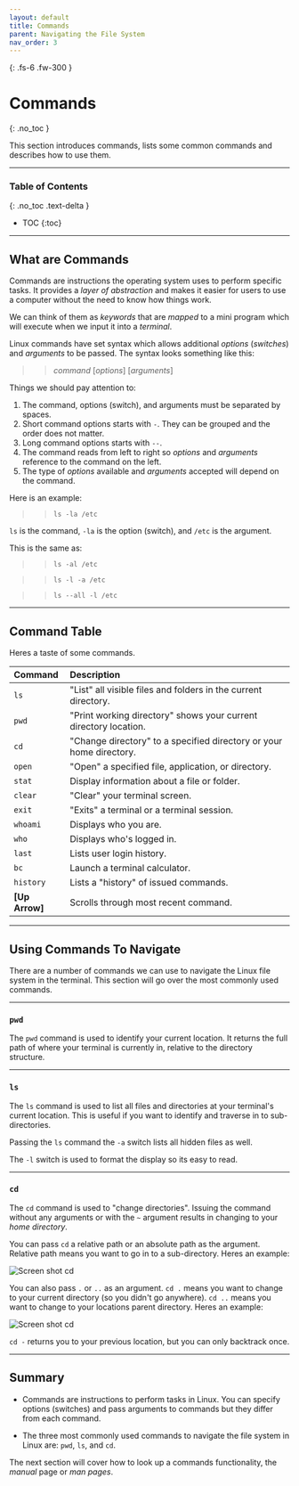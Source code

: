 ```yaml
---
layout: default
title: Commands
parent: Navigating the File System
nav_order: 3
---
```


{: .fs-6 .fw-300 }

# Commands
{: .no_toc }

This section introduces commands, lists some common commands and describes how to use them.

---

### Table of Contents
{: .no_toc .text-delta }
* TOC
{:toc}

---

## What are Commands

Commands are instructions the operating system uses to perform specific tasks. It provides a _layer of abstraction_ and makes it easier for users to use a computer without the need to know how things work.

We can think of them as _keywords_ that are _mapped_ to a mini program which will execute when we input it into a _terminal_.

Linux commands have set syntax which allows additional _options_ (_switches_) and _arguments_ to be passed. The syntax looks something like this:

>> _command_ [_options_] [_arguments_]

Things we should pay attention to:

1. The command, options (switch), and arguments must be separated by spaces.
1. Short command options starts with `-`. They can be grouped and the order does not matter.
1. Long command options starts with `--`.
1. The command reads from left to right so _options_ and _arguments_ reference to the command on the left.
1. The type of _options_ available and _arguments_ accepted will depend on the command.

Here is an example:

>> `ls -la /etc`

`ls` is the command, `-la` is the option (switch), and `/etc` is the argument.

This is the same as:

>> `ls -al /etc`

>> `ls -l -a /etc`

>> `ls --all -l /etc`

---

## Command Table

Heres a taste of some commands.

| Command         | Description                                                                                             |
| :--------       | :------------------------------------------------------------------------------------------------------ |
| `ls`            | "List" all visible files and folders in the current directory.                                          |
| `pwd`           | "Print working directory" shows your current directory location.                                        |
| `cd`            | "Change directory" to a specified directory or your home directory.                                     |
| `open`          | "Open" a specified file, application, or directory.                                                     |
| `stat`          | Display information about a file or folder.                                                             |
| `clear`         | "Clear" your terminal screen.                                                                           |
| `exit`          | "Exits" a terminal or a terminal session.                                                               |
| `whoami`        | Displays who you are.                                                                                   |
| `who`           | Displays who's logged in.                                                                               |
| `last`          | Lists user login history.                                                                               |
| `bc`            | Launch a terminal calculator.                                                                           |
| `history`       | Lists a "history" of issued commands.                                                                   |
| **[Up Arrow]**  | Scrolls through most recent command.                                                                    |

---

## Using Commands To Navigate

There are a number of commands we can use to navigate the Linux file system in the terminal. This section will go over the most commonly used commands.

---

### `pwd`

The `pwd` command is used to identify your current location. It returns the full path of where your terminal is currently in, relative to the directory structure.

---

### `ls`

The `ls` command is used to list all files and directories at your terminal's current location. This is useful if you want to identify and traverse in to sub-directories.

Passing the `ls` command the `-a` switch lists all hidden files as well.

The `-l` switch is used to format the display so its easy to read.

---

### `cd`

The `cd` command is used to "change directories". Issuing the command without any arguments or with the `~` argument results in changing to your _home directory_.

You can pass `cd` a relative path or an absolute path as the argument. Relative path means you want to go in to a sub-directory. Heres an example:

![Screen shot cd](https://github.com/dl90/linux-basics/blob/gh-pages/docs/images/navigation/commands/cd_rel.png?raw=true "cd")

You can also pass `.` or `..` as an argument. `cd .` means you want to change to your current directory (so you didn't go anywhere). `cd ..` means you want to change to your locations parent directory. Heres an example:

![Screen shot cd](https://github.com/dl90/linux-basics/blob/gh-pages/docs/images/navigation/commands/cd_bck.png?raw=true "cd")

`cd -` returns you to your previous location, but you can only backtrack once.

---

## Summary

* Commands are instructions to perform tasks in Linux. You can specify options (switches) and pass arguments to commands but they differ from each command.

* The three most commonly used commands to navigate the file system in Linux are: `pwd`, `ls`, and `cd`.

The next section will cover how to look up a commands functionality, the _manual_ page or _man pages_.
